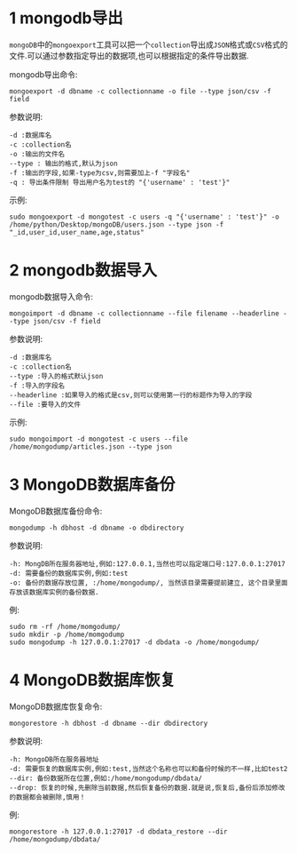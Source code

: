 1 mongodb导出
===

`mongoDB`中的`mongoexport`工具可以把一个`collection`导出成`JSON`格式或`CSV`格式的文件.可以通过参数指定导出的数据项,也可以根据指定的条件导出数据.  

mongodb导出命令:
```
mongoexport -d dbname -c collectionname -o file --type json/csv -f field
```
	
参数说明:   
```
-d :数据库名
-c :collection名
-o :输出的文件名
--type : 输出的格式,默认为json
-f :输出的字段,如果-type为csv,则需要加上-f "字段名"
-q : 导出条件限制 导出用户名为test的 "{'username' : 'test'}"
```
示例:   
```
sudo mongoexport -d mongotest -c users -q "{'username' : 'test'}" -o /home/python/Desktop/mongoDB/users.json --type json -f  "_id,user_id,user_name,age,status" 
```
2 mongodb数据导入
===

mongodb数据导入命令:
```
mongoimport -d dbname -c collectionname --file filename --headerline --type json/csv -f field
```
参数说明:
```
-d :数据库名
-c :collection名
--type :导入的格式默认json
-f :导入的字段名
--headerline :如果导入的格式是csv,则可以使用第一行的标题作为导入的字段
--file :要导入的文件
```
示例:   
```
sudo mongoimport -d mongotest -c users --file /home/mongodump/articles.json --type json
```

3 MongoDB数据库备份
===
MongoDB数据库备份命令:
```
mongodump -h dbhost -d dbname -o dbdirectory
```
参数说明:
```
-h: MongDB所在服务器地址,例如:127.0.0.1,当然也可以指定端口号:127.0.0.1:27017
-d: 需要备份的数据库实例,例如:test
-o: 备份的数据存放位置, :/home/mongodump/, 当然该目录需要提前建立, 这个目录里面存放该数据库实例的备份数据.
```
例:   	
```
sudo rm -rf /home/momgodump/
sudo mkdir -p /home/momgodump
sudo mongodump -h 127.0.0.1:27017 -d dbdata -o /home/mongodump/
```
4 MongoDB数据库恢复
===
MongoDB数据库恢复命令:
```
mongorestore -h dbhost -d dbname --dir dbdirectory
```
参数说明:
```
-h: MongoDB所在服务器地址
-d: 需要恢复的数据库实例,例如:test,当然这个名称也可以和备份时候的不一样,比如test2
--dir: 备份数据所在位置,例如:/home/mongodump/dbdata/
--drop: 恢复的时候,先删除当前数据,然后恢复备份的数据.就是说,恢复后,备份后添加修改的数据都会被删除,慎用！
```
例:   
```
mongorestore -h 127.0.0.1:27017 -d dbdata_restore --dir /home/mongodump/dbdata/
```